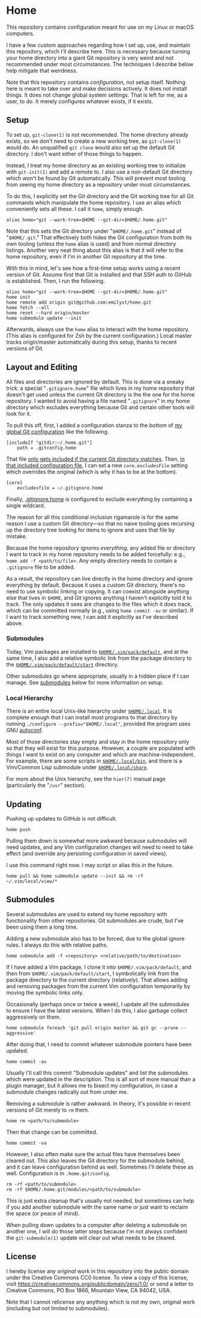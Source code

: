 Home
====

This repository contains configuration meant for use on my Linux or
macOS computers.

I have a few custom approaches regarding how I set up, use, and maintain
this repository, which I'll describe here. This is necessary because
turning your home directory into a giant Git repository is very weird
and not recommended under most circumstances. The techniques I describe
below help mitigate that weirdness.

Note that this repository contains _configuration_, not setup itself.
Nothing here is meant to take over and make decisions actively. It does
not install things. It does not change global system settings. That is
left for me, as a user, to do. It merely configures whatever exists, if
it exists.


Setup
-----

To set up, `git-clone(1)` is not recommended. The home directory already
exists, so we don't need to create a new working tree, as `git-clone(1)`
would do. An unqualified `git clone` would also set up the default Git
directory. I don't want either of those things to happen.

Instead, I treat my home directory as an existing working tree to
initialize with `git-init(1)` and add a remote to. I also use
a non-default Git directory which won't be found by Git automatically.
This will prevent most tooling from seeing my home directory as
a repository under most circumstances.

To do this, I explicitly set the Git directory and the Git working tree
for all Git commands which manipulate the home repository. I use an
alias which conveniently sets all these. I call it `home`, simply
enough.

    alias home="git --work-tree=$HOME --git-dir=$HOME/.home.git"

Note that this sets the Git directory under "`$HOME/.home.git`" instead
of "`$HOME/.git`." That effectively both hides the Git configuration
from both its own tooling (unless the `home` alias is used) and from
normal directory listings. Another very neat thing about this alias is
that it will refer to the home repository, even if I'm in another Git
repository at the time.

With this in mind, let's see how a first-time setup works using a recent
version of Git. Assume first that Git is installed and that SSH auth to
GitHub is established. Then, I run the following.

    alias home="git --work-tree=$HOME --git-dir=$HOME/.home.git"
    home init
    home remote add origin git@github.com:emilyst/home.git
    home fetch --all
    home reset --hard origin/master
    home submodule update --init

Afterwards, always use the `home` alias to interact with the home
repository. (This alias is configured for Zsh by the current
configuration.) Local master tracks origin/master automatically during
this setup, thanks to recent versions of Git.


Layout and Editing
------------------

All files and directories are ignored by default. This is done via
a sneaky trick: a special "`.gitignore.home`" file which lives in my
home repository that doesn't get used unless the current Git directory
is the the one for the home repository. I wanted to avoid having a file
named "`.gitignore`" in my home directory which excludes everything
because Git and certain other tools will look for it.

To pull this off, first, I added a configuration stanza to the _bottom_
of [my global Git configuration](.gitconfig) like the following.

    [includeIf "gitdir:~/.home.git"]
    	path = .gitconfig.home

That file [only gets included if the current Git directory
matches](https://www.git-scm.com/docs/git-config#_conditional_includes).
Then, [in that included configuration file](.gitconfig.home), I can set
a new `core.excludesFile` setting which overrides the original (which is
why it has to be at the bottom).

    [core]
    	excludesfile = ~/.gitignore.home

Finally, [.gitignore.home](.gitignore.home) is configured to exclude
everything by containing a single wildcard.

The reason for all this conditional inclusion rigamarole is for the same
reason I use a custom Git directory—so that no naive tooling goes
recursing up the directory tree looking for items to ignore and uses
that file by mistake.

Because the home repository ignores _everything_, any added file or
directory I want to track in my home repository needs to be added
forcefully: e.g., `home add -f <path/to/file>`. Any empty directory
needs to contain a `.gitignore` file to be added.

As a result, the repository can live directly in the home directory and
ignore everything by default. Because it uses a custom Git directory,
there's no need to use symbolic linking or copying. It can coexist
alongside anything else that lives in `$HOME`, and Git ignores anything
I haven't explicitly told it to track. The only updates it sees are
changes to the files which it does track, which can be committed
normally (e.g., using `home commit -av` or similar). If I want to track
something new, I can add it explicitly as I've described above.


### Submodules ###

Today, Vim packages are installed to
[`$HOME/.vim/pack/default`](.vim/pack/default), and at the same time,
I also add a relative symbolic link from the package directory to the
[`$HOME/.vim/pack/default/start`](.vim/pack/default/start) directory.

Other submodules go where appropriate, usually in a hidden place if
I can manage. See [submodules](#submodules-1) below for more information
on setup.


### Local Hierarchy ###

There is an entire local Unix-like hierarchy under
[`$HOME/.local`](.local). It is complete enough that I can install most
programs to that directory by running `./configure
--prefix="$HOME/.local"`, provided the program uses GNU [autoconf].

Most of those directories stay empty and stay in the home repository
only so that they will exist for this purpose. However, a couple are
populated with things I want to exist on any computer and which are
machine-independent. For example, there are some scripts in
[`$HOME/.local/bin`](.local/bin), and there is a Vim/Common Lisp
submodule under [`$HOME/.local/share`](.local/share).

For more about the Unix hierarchy, see the `hier(7)` manual page
(particularly the "`/usr`" section).


Updating
--------

Pushing up updates to GitHub is not difficult.

    home push

Pulling them down is somewhat more awkward because submodules will need
updates, and any Vim configuration changes will need to need to take
effect (and override any persisting configuration in saved views).

I use this command right now. I may script or alias this in the future.

    home pull && home submodule update --init && rm -rf ~/.vim/local/view/*


Submodules
----------

Several submodules are used to extend my home repository with
functionality from other repositories. Git submodules are crude, but
I've been using them a long time.

Adding a new submodule also has to be forced, due to the global ignore
rules. I always do this with relative paths.

    home submodule add -f <repository> <relative/path/to/destination>

If I have added a Vim package, I clone it into
`$HOME/.vim/pack/default`, and then from
`$HOME/.vim/pack/default/start`, I symbolically link from the package
directory to the current directory (relatively). That allows adding and
removing packages from the current Vim configuration temporarily by
moving the symbolic links only.

Occasionally (perhaps once or twice a week), I update all the submodules
to ensure I have the latest versions. When I do this, I also garbage
collect aggressively on them.

    home submodule foreach 'git pull origin master && git gc --prune --aggressive'

After doing that, I need to commit whatever submodule pointers have been
updated.

    home commit -av

Usually I'll call this commit "Submodule updates" and list the
submodules which were updated in the description. This is all sort of
more manual than a plugin manager, but it allows me to bisect my
configuration, in case a submodule changes radically out from under me.

Removing a submodule is rather awkward. In theory, it's possible in
recent versions of Git merely to `rm` them.

    home rm <path/to/submodule>

Then that change can be committed.

    home commit -va

However, I also often make sure the actual files have themselves been
cleared out. This also leaves the Git directory for the submodule
behind, and it can leave configuration behind as well. Sometimes I'll
delete these as well. Configuration is in `.home.git/config`.

    rm -rf <path/to/submodule>
    rm -rf $HOME/.home.git/modules/<path/to/submodule>

This is just extra cleanup that's usually not needed, but sometimes can
help if you add another submodule with the same name or just want to
reclaim the space (or peace of mind).

When pulling down updates to a computer after deleting a submodule on
another one, I will do those latter steps because I'm not always
confident the `git-submodule(1)` update will clear out what needs to be
cleared.


License
-------

I hereby license any _original_ work in this repository into the public
domain under the Creative Commons CC0 license. To view a copy of this
license, visit https://creativecommons.org/publicdomain/zero/1.0/ or
send a letter to Creative Commons, PO Box 1866, Mountain View, CA 94042,
USA.

Note that I cannot relicense any anything which is not my own, original
work (including but not limited to submodules).


[autoconf]: https://www.gnu.org/software/autoconf/
